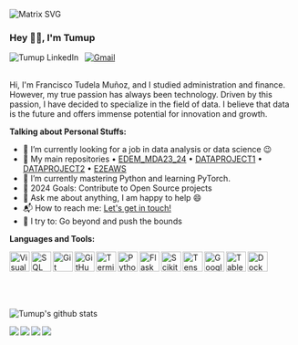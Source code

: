 
![Matrix SVG](https://raw.githubusercontent.com/rodrigograca31/rodrigograca31/master/matrix.svg)
<p>

### Hey 👋🏽, I'm Tumup

<a href="https://www.linkedin.com/in/franciscotudela/">
  <img align="left" alt="Tumup LinkedIn" src="https://img.shields.io/badge/linkedin-%230077B5.svg?&style=for-the-badge&logo=linkedin&logoColor=white" />
</a>&nbsp;
<a href="mailto:francisco.tudela96@gmail.com">
  <img src="https://img.shields.io/badge/gmail-%23D14836.svg?&style=for-the-badge&logo=gmail&logoColor=white" alt="Gmail"/>
</a>

<br />
<br />

Hi, I'm Francisco Tudela Muñoz, and I studied administration and finance. However, my true passion has always been technology. Driven by this passion, I have decided to specialize in the field of data. I believe that data is the future and offers immense potential for innovation and growth.
</p>


  
**Talking about Personal Stuffs:**

- 🔭 I’m currently looking for a job in data analysis or data science :wink:
- 📁 My main repositories • [EDEM_MDA23_24](https://github.com/Tumup/EDEM_MDA23_24) • [DATAPROJECT1](https://github.com/Tumup/DATAPROJECT1) • [DATAPROJECT2](https://github.com/Tumup/DATAPROJECT2) • [E2EAWS](https://github.com/Tumup/E2EAWS)
- 🌱 I’m currently mastering Python and learning PyTorch.
- 🥅 2024 Goals: Contribute to Open Source projects 
- 💬 Ask me about anything, I am happy to help :smile:
- 📬 How to reach me: [Let's get in touch!](https://www.linkedin.com/in/franciscotudela/)
- 🧗 I try to: Go beyond and push the bounds


**Languages and Tools:**  

<img align="left" alt="Visual Studio Code" width="35px" src="https://img.icons8.com/color/48/000000/visual-studio-code-2019.png" />
<img align="left" alt="SQL" width="35px" src="https://img.icons8.com/ios-filled/50/000000/sql.png" />
<img align="left" alt="Git" width="35px" src="https://img.icons8.com/color/48/000000/git.png" />
<img align="left" alt="GitHub" width="35px" src="https://img.icons8.com/ios-glyphs/30/000000/github.png" />
<img align="left" alt="Terminal" width="35px" src="https://img.icons8.com/ios-filled/50/000000/console.png" />
<img align="left" alt="Python" width="35px" src="https://img.icons8.com/color/48/000000/python.png" />
<img align="left" alt="Flask" width="35px" src="https://img.icons8.com/ios/50/000000/flask.png" />
<img align="left" alt="Scikit-learn" width="35px" src="https://upload.wikimedia.org/wikipedia/commons/0/05/Scikit_learn_logo_small.svg" />
<img align="left" alt="TensorFlow" width="35px" src="https://img.icons8.com/color/48/000000/tensorflow.png" />
<img align="left" alt="Google Cloud" width="35px" src="https://img.icons8.com/color/48/000000/google-cloud.png" />
<img align="left" alt="Tableau" width="35px" src="https://img.icons8.com/color/48/000000/tableau-software.png" />
<img align="left" alt="Docker" width="35px" src="https://img.icons8.com/color/48/000000/docker.png" />
<br clear="left">
<br>
<br>
<br>









 ![Tumup's github stats](https://github-readme-stats.vercel.app/api?username=Tumup&show_icons=true&hide_border=true)

<a href="https://github.com/Tumup/EDEM_MDA23_24">
  <img align="left" src="https://github-readme-stats.vercel.app/api/pin/?username=Tumup&repo=EDEM_MDA23_24" />
</a>

<a href="https://github.com/Tumup/DATAPROJECT1">
  <img align="left" src="https://github-readme-stats.vercel.app/api/pin/?username=Tumup&repo=DATAPROJECT1" />
</a>

<a href="https://github.com/Tumup/DATAPROJECT2">
  <img align="left" src="https://github-readme-stats.vercel.app/api/pin/?username=Tumup&repo=DATAPROJECT2" />
</a>

<a href="https://github.com/Tumup/DATAPROJECT2">
  <img align="left" src="https://github-readme-stats.vercel.app/api/pin/?username=Tumup&repo=E2EAWS" />
</a>

